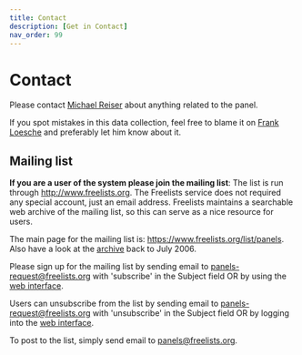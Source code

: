 ```yaml
---
title: Contact
description: [Get in Contact]
nav_order: 99
---
```


# Contact

Please contact [Michael Reiser](https://www.janelia.org/people/michael-reiser) about anything related to the panel.

If you spot mistakes in this data collection, feel free to blame it on [Frank Loesche](https://www.janelia.org/people/frank-loesche) and preferably let him know about it.

## Mailing list

**If you are a user of the system please join the mailing list**: The list is run through <http://www.freelists.org>. The Freelists service does not required any special account, just an email address. Freelists maintains a searchable web archive of the mailing list, so this can serve as a nice resource for users.

The main page for the mailing list is: <https://www.freelists.org/list/panels>. Also have a look at the [archive](https://www.freelists.org/archives/panels/) back to July 2006.

Please sign up for the mailing list by sending email to <panels-request@freelists.org> with 'subscribe' in the Subject field OR by using the [web interface](https://www.freelists.org/list/panels).

Users can unsubscribe from the list by sending email to <panels-request@freelists.org> with 'unsubscribe' in the Subject field OR by logging into the [web interface](https://www.freelists.org/list/panels).

To post to the list, simply send email to <panels@freelists.org>.